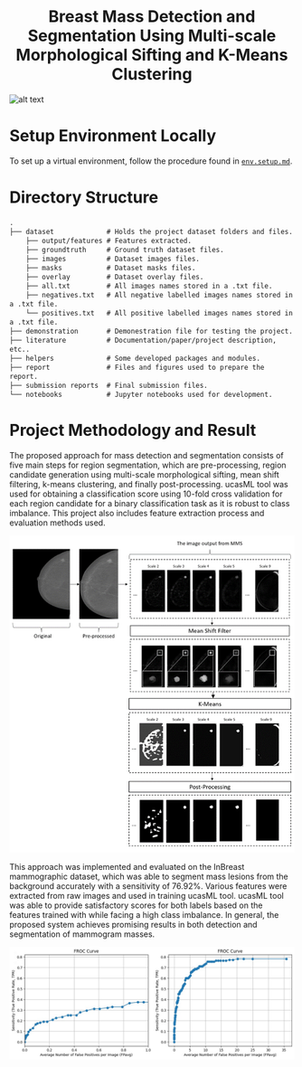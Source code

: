 # <h1 align="center">Breast Mass Detection and Segmentation Using Multi-scale Morphological Sifting and K-Means Clustering</h1>

![alt text](https://github.com/abdalrhmanu/mammographic-breast-mass-detection-and-segmentation/blob/main/report/report_images/visualize_segmentation/segmentation_results_cropped.png?raw=true)

Setup Environment Locally
============

To set up a virtual environment, follow the procedure found in <a href="https://github.com/abdalrhmanu/mammogram-mass-detection/blob/main/env.setup.md" target="_blank"> `env.setup.md`</a>.

Directory Structure
============

```
.
├── dataset             # Holds the project dataset folders and files.
    ├── output/features # Features extracted.
    ├── groundtruth     # Ground truth dataset files.
    ├── images          # Dataset images files.
    ├── masks           # Dataset masks files.
    ├── overlay         # Dataset overlay files.
    ├── all.txt         # All images names stored in a .txt file.
    ├── negatives.txt   # All negative labelled images names stored in a .txt file.
    └── positives.txt   # All positive labelled images names stored in a .txt file.
├── demonstration       # Demonestration file for testing the project.
├── literature          # Documentation/paper/project description, etc..
├── helpers             # Some developed packages and modules.
├── report              # Files and figures used to prepare the report.
├── submission reports  # Final submission files.
└── notebooks           # Jupyter notebooks used for development.

```

Project Methodology and Result
============
The proposed approach for mass detection and segmentation consists of five main steps for region segmentation, which are pre-processing, region candidate generation using multi-scale morphological sifting, mean shift filtering, k-means clustering, and finally post-processing. ucasML tool was used for obtaining a classification score using 10-fold cross validation for each region candidate for a binary classification task as it is robust to class imbalance. This project also includes feature extraction process and evaluation methods used.

<p align="center">
  <img src="https://github.com/abdalrhmanu/breast-mass-detection-and-segmentation-using-multi-scale-morphological-sifting-and-kmeans-clustering/blob/main/report/report_images/full-cropped.png?raw=true" alt="LaTeX Image">
</p>

This approach was implemented and evaluated on the InBreast mammographic dataset, which was able to segment mass lesions from the background accurately with a sensitivity of 76.92%. Various features were extracted from raw images and used in training ucasML tool. ucasML tool was able to provide satisfactory scores for both labels based on the features trained with while facing a high class imbalance. In general, the proposed system achieves promising results in both detection and segmentation of mammogram masses.

![alt text](https://github.com/abdalrhmanu/breast-mass-detection-and-segmentation-using-multi-scale-morphological-sifting-and-kmeans-clustering/blob/main/report/report_images/combined_froc.jpg?raw=true)







